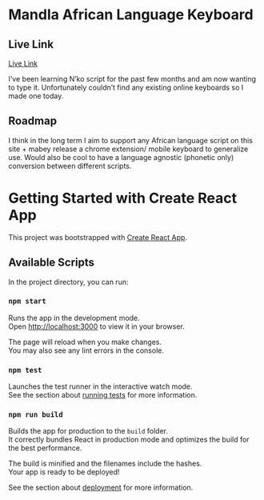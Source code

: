 # Mandla African Language Keyboard 

## Live Link
<a href="https://keyboards.mandla.ai" target="_blank" > Live Link </a>

<p> I’ve been learning N’ko script for the past few months and am now wanting to type it. Unfortunately couldn’t find any existing online keyboards so I made one today. </p>

## Roadmap
<p>  I think in the long term I aim to support any African language script on this site + mabey release a chrome extension/ mobile keyboard to generalize use. Would also be cool to have a language agnostic (phonetic only) conversion between different scripts. </p>

# Getting Started with Create React App 

This project was bootstrapped with [Create React App](https://github.com/facebook/create-react-app).

## Available Scripts

In the project directory, you can run:

### `npm start`

Runs the app in the development mode.\
Open [http://localhost:3000](http://localhost:3000) to view it in your browser.

The page will reload when you make changes.\
You may also see any lint errors in the console.

### `npm test`

Launches the test runner in the interactive watch mode.\
See the section about [running tests](https://facebook.github.io/create-react-app/docs/running-tests) for more information.

### `npm run build`

Builds the app for production to the `build` folder.\
It correctly bundles React in production mode and optimizes the build for the best performance.

The build is minified and the filenames include the hashes.\
Your app is ready to be deployed!

See the section about [deployment](https://facebook.github.io/create-react-app/docs/deployment) for more information.
